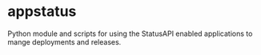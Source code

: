 # appstatus
Python module and scripts for using the StatusAPI enabled applications to mange deployments and releases.
